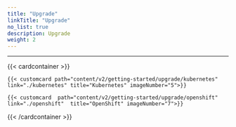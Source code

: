 ```yaml
---
title: "Upgrade"
linkTitle: "Upgrade"
no_list: true
description: Upgrade
weight: 2
---
```

<hr>
 

{{< cardcontainer >}}

    {{< customcard path="content/v2/getting-started/upgrade/kubernetes" link="./kubernetes" title="Kubernetes" imageNumber="5">}}

    {{< customcard  path="content/v2/getting-started/upgrade/openshift" link="./openshift"  title="OpenShift" imageNumber="7">}}


{{< /cardcontainer >}}
 
